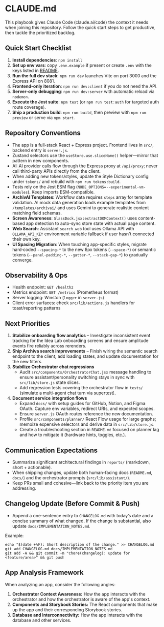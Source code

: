 # CLAUDE.md

This playbook gives Claude Code (claude.ai/code) the context it needs when joining this repository. Follow the quick start steps to get productive, then tackle the prioritized backlog.

## Quick Start Checklist
1. **Install dependencies**: `npm install`
2. **Set up env vars**: copy `.env.example` if present or create `.env` with the keys listed in [README](README.md#environment-setup).
3. **Run the full dev stack**: `npm run dev` launches Vite on port 3000 and the Express API on 8081.
4. **Frontend-only iteration**: `npm run dev:client` if you do not need the API.
5. **Server-only debugging**: `npm run dev:server` with automatic reload via `nodemon`.
6. **Execute the Jest suite**: `npm test` (or `npm run test:auth` for targeted auth route coverage).
7. **Ship a production build**: `npm run build`, then preview with `npm run preview` or serve via `npm start`.

## Repository Conventions
- The app is a full-stack React + Express project. Frontend lives in `src/`, backend entry is `server.js`.
- Zustand selectors use the `useStore.use.sliceName()` helper—mirror that pattern in new components.
- All AI provider calls flow through the Express proxy at `/api/proxy`; never call third-party APIs directly from the client.
- When adding new tokens/styles, update the Style Dictionary config under `tokens/` and rebuild with `npm run tokens:build`.
- Tests rely on the Jest ESM flag (`NODE_OPTIONS=--experimental-vm-modules`). Keep imports ESM-compatible.
- **ArchivAI Templates**: Workflow data requires `steps` array for template validation. AI mock data generation loads example templates from `/templates/archivai/` and uses Gemini to generate realistic content matching field schemas.
- **Screen Awareness**: `GlassDock.jsx:extractDOMContext()` uses content-based app detection to auto-sync store state with actual page content.
- **Web Search**: Assistant `search_web` tool uses Ollama API with `OLLAMA_API_KEY` environment variable fallback if user hasn't connected their own key.
- **UI Spacing Migration**: When touching app-specific styles, migrate hard‑coded `--spacing-*` to the new 8px tokens (`--space-*`) or semantic tokens (`--panel-padding-*`, `--gutter-*`, `--stack-gap-*`) to gradually converge.

## Observability & Ops
- Health endpoint: `GET /healthz`
- Metrics endpoint: `GET /metrics` (Prometheus format)
- Server logging: Winston (`logger` in `server.js`)
- Client error surfaces: check `src/lib/actions.js` handlers for toast/reporting patterns

## Next Priorities

1. **Stabilize onboarding flow analytics** – Investigate inconsistent event tracking for the Idea Lab onboarding screens and ensure amplitude events fire reliably across rerenders.
2. **Ship Archiva search improvements** – Finish wiring the semantic search endpoint to the client, add loading states, and update documentation for the new filters.
3. **Stabilize Orchestrator chat regressions**
   - Audit `src/components/OrchestratorChat.jsx` message handling to ensure assistant/personality switching stays in sync with `src/lib/store.js` state slices.
   - Add regression tests covering the orchestrator flow in `tests/` (simulate a multi-agent chat turn via supertest).
4. **Document service integration flows**
   - Expand `docs/` with setup guides for GitHub, Notion, and Figma OAuth. Capture env variables, redirect URIs, and expected scopes.
   - Ensure `server.js` OAuth routes reference the new documentation.
   - Profile `src/components/planner/` React Flow usage for large graphs; memoize expensive selectors and derive data in `src/lib/store.js`.
   - Create a troubleshooting section in `README.md` focused on planner lag and how to mitigate it (hardware hints, toggles, etc.).

## Communication Expectations
- Summarize significant architectural findings in `reports/` (markdown, short + actionable).
- When shipping changes, update both human-facing docs (`README.md`, `docs/`) and the orchestrator prompts (`src/lib/assistant/`).
- Keep PRs small and cohesive—link back to the priority item you are addressing.

## Changelog Update (Before Commit & Push)
- Append a one-sentence entry to `CHANGELOG.md` with today’s date and a concise summary of what changed. If the change is substantial, also update `docs/IMPLEMENTATION_NOTES.md`.

Example:
```
echo "$(date +%F): Short description of the change." >> CHANGELOG.md
git add CHANGELOG.md docs/IMPLEMENTATION_NOTES.md
git add -A && git commit -m "chore(changelog): update for <feature/area>" && git push
```

## App Analysis Framework

When analyzing an app, consider the following angles:

1.  **Orchestrator Context Awareness:** How the app interacts with the orchestrator and how the orchestrator is aware of the app's context.
2.  **Components and Storybook Stories:** The React components that make up the app and their corresponding Storybook stories.
3.  **Database and Interconnectivity:** How the app interacts with the database and other services.
